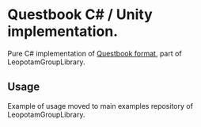 # Questbook C# / Unity implementation.
Pure C# implementation of [Questbook format](https://github.com/Leopotam/questbook), part of LeopotamGroupLibrary.
## Usage
Example of usage moved to main examples repository of LeopotamGroupLibrary.